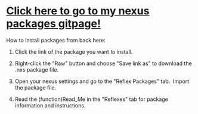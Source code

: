 # [Click here to go to my nexus packages gitpage!](http://achaeazahan.github.io)
How to install packages from back here:
1)  Click the link of the package you want to install.

2)  Right-click the "Raw" button and choose "Save link as" to download the .nxs package file.

3)  Open your nexus settings and go to the "Reflex Packages" tab.&nbsp; Import the package file.

4)  Read the (function)Read_Me in the "Reflexes" tab for package information and instructions.
